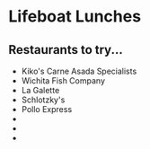 # Lifeboat Lunches

## Restaurants to try...
 - Kiko's Carne Asada Specialists
 - Wichita Fish Company
 - La Galette
 - Schlotzky's
 - Pollo Express
 - 
 - 
 - 
